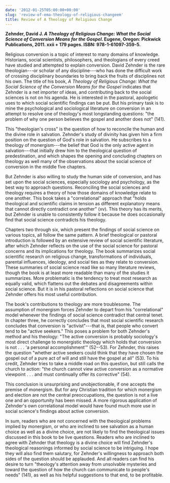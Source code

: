```yaml
---
date: '2012-01-25T05:00:00+00:00'
slug: 'review-of-ema-theology-of-religious-changeem'
title: Review of A Theology of Religious Change
---
```


**Zehnder, David J. *A Theology of Religious Change: What the Social Science of Conversion Means for the Gospel*. Eugene, Oregon: Pickwick Publications, 2011. xxii + 179 pages. ISBN: 978-1-61097-359-5.**

Religious conversion is a topic of interest to many domains of knowledge. Historians, social scientists, philosophers, and theologians of every creed have studied and attempted to explain conversion. David Zehnder is the rare theologian---or scholar of any discipline---who has done the difficult work of crossing disciplinary boundaries to bring back the fruits of disciplines not his own. The title of his book, *A Theology of Religious Change: What the Social Science of the Conversion Means for the Gospel* indicates that Zehnder is a net importer of ideas, and contributing back to the social sciences is not on his agenda. He is interested in the pastoral, apologetic uses to which social scientific findings can be put. But his primary task is to mine the psychological and sociological literature on conversion in an attempt to resolve one of theology's most longstanding questions: "the problem of why one person believes the gospel and another does not" (141).

This "theologian's cross" is the question of how to reconcile the human and the divine role in salvation. Zehnder's study of divinity has given him a firm position on the question of God's role in salvation. He subscribes to a theology of monergism---the belief that God is the only active agent in salvation---that initially drew him to the theological question of predestination, and which shapes the opening and concluding chapters on theology as well many of the observations about the social science of conversion in the middle five chapters.

But Zehnder is also willing to study the human side of conversion, and has set upon the social sciences, especially sociology and psychology, as the best way to approach questions. Reconciling the social sciences and theology requires a theory of how those domains of knowledge relate to one another. This book takes a "correlational" approach that "holds theological and scientific claims in tension as different explanatory means that cannot directly contradict one another" (xv). This theory has its merits, but Zehnder is unable to consistently follow it because he does occasionally find that social science contradicts his theology.

Chapters two through six, which present the findings of social science on various topics, all follow the same pattern. A brief theological or pastoral introduction is followed by an extensive review of social scientific literature, after which Zehnder reflects on the use of the social science for pastoral concerns and its implications for theology. The book summarizes social scientific research on religious change, transformations of individuals, parental influences, ideology, and social ties as they relate to conversion. These summaries of social science read like so many literature reviews, though the book is at least more readable than many of the studies it summarizes. More problematic is the tendency to treat most research as equally valid, which flattens out the debates and disagreements within social science. But it is in his pastoral reflections on social science that Zehnder offers his most useful contribution.

The book's contributions to theology are more troublesome. The assumption of monergism forces Zehnder to depart from his "correlational" model whenever the findings of social science contradict that central tenet. In chapter three, he correctly concludes that most social scientific research concludes that conversion is "activist"---that is, that people who convert tend to be "active seekers." This poses a problem for both Zehnder's method and his theology: "The active conversion is probably sociology's most direct challenge to monergistic theology which holds that conversion is not . . . 'a personal accomplishment'" (52--53). For Zehnder, this raises the question "whether active seekers could think that they have chosen the gospel out of a pure act of will and still have the gospel at all" (53). To his credit, Zehnder tries to take a middle road on this question, but still calls the church to action: "the church cannot view active conversion as a normative viewpoint . . . and must continually offer its corrective" (54).

This conclusion is unsurprising and unobjectionable, if one accepts the premise of monergism. But for any Christian tradition for which monergism and election are not the central preoccupations, the question is not a live one and an opportunity has been missed. A more rigorous application of Zehnder's own correlational model would have found much more use in social science's findings about active conversion.

In sum, readers who are not concerned with the theological problems implied by monergism, or who are inclined to see salvation as a human choice as well as a divine choice, are not likely to find the theological issues discussed in this book to be live questions. Readers who are inclined to agree with Zehnder that theology is a divine choice will find Zehnder's theological reasonings informed by social science to be intriguing. I hope they will also find them salutary, for Zehnder's willingness to approach both sides of the question should be applauded. And all readers can find his desire to turn "theology's attention away from unsolvable mysteries and toward the question of how the church can communicate to people's needs" (141), as well as his helpful suggestions to that end, to be profitable.

